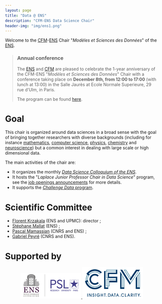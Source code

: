 ```yaml
---
layout: page
title: "Data @ ENS"
description: "CFM-ENS Data Science Chair"
header-img: "img/ens1.png"
---
```


Welcome to the [CFM](https://www.cfm.fr/)-[ENS](http://www.ens.fr) Chair "_Modèles et Sciences des Données_" of the [ENS](http://www.ens.fr/).

> ### Annual conference
>
> The [ENS](http://www.ens.fr) and [CFM](https://www.cfm.fr/) are pleased to celebrate the 1-year anniversary of the
CFM-ENS "_Modèles et Sciences des Données_" Chair with a conference taking place on **December 8th, from 12:00 to 17:00** (with lunch at 13:00) in the Salle Jaurès at Ecole Normale Superieure, 29 rue d’Ulm, in Paris.
>
> The program can be found [here](/conference-2017-12-08).

Goal
============================

This chair is organized around data sciences in a broad sense with the goal of bringing together researchers with diverse backgrounds (including for instance [mathematics](http://www.math.ens.fr/), [computer science](https://www.di.ens.fr/), [physics](https://www.phys.ens.fr/), [chemistry](http://www.chimie.ens.fr/) and [neuroscience](http://www.biologie.ens.fr/depbio/)) but a common interest in dealing with large scale or high dimensional data.

The main activities of the chair are:

- It organizes the monthly [_Data Science Colloquium of the ENS_](seminar/).
- It hosts the "_Laplace Junior Professor Chair in Data Science_" program, see the [job openings announcements](jobs/) for more details.
- It supports the [_Challenge Data_ program](https://challengedata.ens.fr/en/home).

Scientific Committee
============================

- [Florent Krzakala](http://krzakala.org/) (ENS and UPMC): director ;
- [Stéphane Mallat](https://www.di.ens.fr/~mallat/) (ENS) ;
- [Pascal Mamassian](http://mamassian.free.fr/free/Home.html) (CNRS and ENS) ;
- [Gabriel Peyré](http://gpeyre.github.io/) (CNRS and ENS).

Supported by
===========================


<p align="center">

<a href="http://www.ens.fr">
<img width="200" src="img/logo-ens.jpg"/>
</a>
<a href="https://www.cfm.fr">
<img width="200" src="img/logo-cfm.png"/>
</a>


</p>
